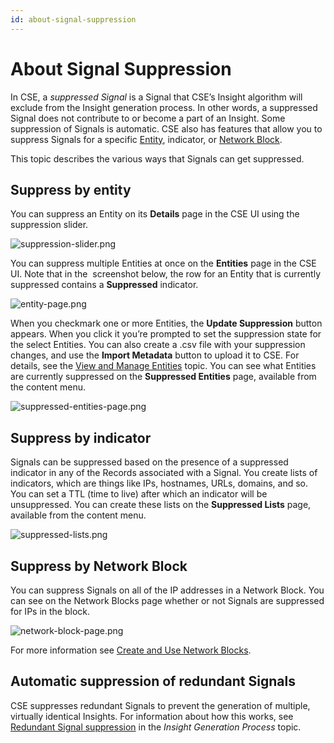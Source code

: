 ```yaml
---
id: about-signal-suppression
---
```


# About Signal Suppression

In CSE, a *suppressed Signal* is a Signal that CSE’s Insight algorithm will exclude from the Insight generation process. In other words, a suppressed Signal does not contribute to or become a part of an Insight. Some suppression of Signals is automatic. CSE also has features that allow you to suppress Signals for a specific
[Entity](view-manage-entities.md), indicator, or [Network Block](../administration/create-use-network-blocks.md).

This topic describes the various ways that Signals can get suppressed.

## Suppress by entity

You can suppress an Entity on its **Details** page in the CSE UI using the suppression slider. 

![suppression-slider.png](/img/cloud-siem-enterprise/suppression-slider.png)

You can suppress multiple Entities at once on the **Entities** page in the CSE UI. Note that in the  screenshot below, the row for an Entity that is currently suppressed contains a **Suppressed** indicator.

![entity-page.png](/img/cloud-siem-enterprise/entity-page.png)

When you checkmark one or more Entities, the **Update Suppression** button appears. When you click it you’re prompted to set the suppression state for the select Entities. You can also create a .csv file with your suppression changes, and use the **Import Metadata** button to upload it to CSE. For details, see the [View and Manage Entities](view-manage-entities.md) topic. You can see what Entities are currently suppressed on the **Suppressed Entities** page, available from the content menu. 

![suppressed-entities-page.png](/img/cloud-siem-enterprise/suppressed-entities-page.png)

## Suppress by indicator

Signals can be suppressed based on the presence of a suppressed indicator in any of the Records associated with a Signal. You create lists of indicators, which are things like IPs, hostnames, URLs, domains, and so. You can set a TTL (time to live) after which an indicator will be unsuppressed. You can create these lists on the **Suppressed Lists** page, available from the content menu. 

![suppressed-lists.png](/img/cloud-siem-enterprise/suppressed-lists.png)

## Suppress by Network Block

You can suppress Signals on all of the IP addresses in a Network Block. You can see on the Network Blocks page whether or not Signals are suppressed for IPs in the block.

![network-block-page.png](/img/cloud-siem-enterprise/network-block-page.png)

For more information see [Create and Use Network Blocks](../administration/create-use-network-blocks.md).

## Automatic suppression of redundant Signals

CSE suppresses redundant Signals to prevent the generation of multiple, virtually identical Insights. For information about how this works, see [Redundant Signal suppression](insight-generation-process.md) in the *Insight Generation Process* topic.  
 
